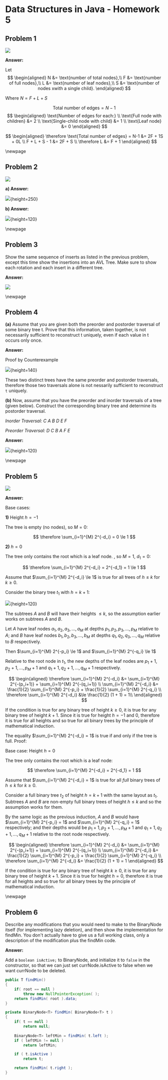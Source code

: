 # Data Structures in Java - Homework 5

## Problem 1

![](ex4_6.png)

__Answer:__

Let
$$
\begin{aligned}
N &= \text{number of total nodes},\\
F &= \text{number of full nodes},\\
L &= \text{number of leaf nodes},\\
S &= \text{number of nodes xwith a single child}.
\end{aligned}
$$


Where $N = F + L + S$

$$
\text{Total number of edges} = N-1
$$
$$
\begin{aligned}
\text{Number of edges for each:} \\
\text{Full node with children} &= 2 \\
\text{Single-child node with child} &= 1 \\
\text{Leaf node} &= 0
\end{aligned}
$$

$$
\begin{aligned}
\therefore \text{Total number of edges} = N-1 &= 2F + 1S + 0L \\
F + L + S - 1 &= 2F + S \\
\therefore L &= F + 1
\end{aligned}
$$

\newpage

## Problem 2

![](ex4_9.png)

__a) Answer:__

![](ans2a.png){height=250}

__b) Answer:__

![](ans2b.png){height=120}


\newpage

## Problem 3
Show the same sequence of inserts as listed in the previous problem, except this time show the insertions into an AVL Tree. Make sure to show each rotation and each insert in a different tree.

__Answer:__ 

![](ans3.png)


\newpage

## Problem 4
__(a)__ Assume that you are given both the preorder and postorder traversal of some binary tree t. Prove that this information, taken together, is not necessarily sufficient to reconstruct t uniquely, even if each value in t occurs only once.

__Answer:__

Proof by Counterexample

![](ans4a.png){height=140}

These two distinct trees have the same preorder and postorder traversals, therefore those two traversals alone is not nessarily sufficient to reconstruct `t` uniquely.

__(b)__ Now, assume that you have the preorder and inorder traversals of a tree (given below). Construct the corresponding binary tree and determine its postorder traversal.

*Inorder Traversal: C A B D E F*

*Preorder Traversal: D C B A F E*


__Answer:__

![](ans4b.png){height=120}


\newpage

## Problem 5

![](ex4_7.png)

__Answer:__


Base cases:

__1)__ Height $h = -1$

The tree is empty (no nodes), so $M = 0$:

$$
\therefore \sum_{i=1}^{M} 2^{-d_i} = 0 \le 1
$$

__2)__ $h = 0$  

The tree only contains the root which is a leaf node.
, so $M = 1$, $d_1 = 0$:

$$
\therefore \sum_{i=1}^{M} 2^{-d_i} = 2^{-d_1} = 1 \le 1
$$

Assume that $\sum_{i=1}^{M} 2^{-d_i} \le 1$ is true for all trees of $h \le k$ for $k \ge 0$.

Consider the binary tree $t_1$ with $h = k+1$:

![](ans5.png){height=120}

The subtrees $A$ and $B$ will have their heights $\le k$, so the assumption earlier works on subtrees $A$ and $B$.

Let $A$ have leaf nodes $a_1, a_2, a_3, ..., a_M$ at depths $p_1, p_2, p_3, ..., p_M$ relative to $A$; and $B$ have leaf nodes $b_1, b_2, b_3, ..., b_M$ at depths $q_1, q_2, q_3, ..., q_M$ relative to $B$ respectively.

Then $\sum_{i=1}^{M} 2^{-p_i} \le 1$ and $\sum_{i=1}^{M} 2^{-q_i} \le 1$ 

Relative to the root node in $t_1$, the new depths of the leaf nodes are $p_1 + 1, p_2 + 1, ..., p_M + 1$ and $q_1 + 1, q_2 + 1, ..., q_M + 1$ respectively.

$$
\begin{aligned}
\therefore \sum_{i=1}^{M} 2^{-d_i} &= \sum_{i=1}^{M} 2^{-(p_i+1)} + \sum_{i=1}^{M} 2^{-(q_i+1)} \\
\sum_{i=1}^{M} 2^{-d_i} &= \frac{1}{2} \sum_{i=1}^{M} 2^{-p_i} + \frac{1}{2} \sum_{i=1}^{M} 2^{-q_i} \\
\therefore \sum_{i=1}^{M} 2^{-d_i} &\le \frac{1}{2} (1 + 1) = 1\\
\end{aligned}
$$

If the condition is true for any binary tree of height $k \ge 0$, it is true for any binary tree of height $k+1$. Since it is true for height $h = -1$ and $0$, therefore it is true for all heights and so true for all binary trees by the principle of mathematical induction.

The equality $\sum_{i=1}^{M} 2^{-d_i} = 1$ is true if and only if the tree is full. Proof:

Base case: Height $h = 0$

The tree only contains the root which is a leaf node:

$$
\therefore \sum_{i=1}^{M} 2^{-d_i} = 2^{-d_1} = 1
$$

Assume that $\sum_{i=1}^{M} 2^{-d_i} = 1$ is true for all *full* binary trees of $h \le k$ for $k \ge 0$.

Consider a full binary tree $t_2$ of height $h = k+1$ with the same layout as $t_1$. Subtrees $A$ and $B$ are non-empty full binary trees of height $h \le k$ and so the assumption works for them.

By the same logic as the previous induction, $A$ and $B$ would have $\sum_{i=1}^{M} 2^{-p_i} = 1$ and $\sum_{i=1}^{M} 2^{-q_i} = 1$ respectively; and their depths would be $p_1 + 1, p_2 + 1, ..., p_M + 1$ and $q_1 + 1, q_2 + 1, ..., q_M + 1$ relative to the root node respectively. 

$$
\begin{aligned}
\therefore \sum_{i=1}^{M} 2^{-d_i} &= \sum_{i=1}^{M} 2^{-(p_i+1)} + \sum_{i=1}^{M} 2^{-(q_i+1)} \\
\sum_{i=1}^{M} 2^{-d_i} &= \frac{1}{2} \sum_{i=1}^{M} 2^{-p_i} + \frac{1}{2} \sum_{i=1}^{M} 2^{-q_i} \\
\therefore \sum_{i=1}^{M} 2^{-d_i} &= \frac{1}{2} (1 + 1) = 1
\end{aligned}
$$

If the condition is true for any binary tree of height $k \ge 0$, it is true for any binary tree of height $k+1$. Since it is true for height $h = 0$, therefore it is true for all heights and so true for all binary trees by the principle of mathematical induction.

\newpage

## Problem 6
Describe any modifications that you would need to make to the BinaryNode itself (for implementing lazy deletion), and then show the implementation for findMin.  You don't actually have to give us a full working class, only a description of the modification plus the findMin code.

__Answer:__

Add a `boolean isActive;` to BinaryNode, and initialize it to `false` in the constructor, so that we can just set currNode.isActive to false when we want currNode to be deleted. 

```java
public T findMin()
{
    if( root == null )
        throw new NullPointerException( );
    return findMin( root ).data;
}

private BinaryNode<T> findMin( BinaryNode<T> t )
{   
    if( t == null )
        return null;
    
    BinaryNode<T> leftMin = findMin( t.left );
    if ( leftMin != null )
        return leftMin;

    if ( t.isActive )
        return t;

    return findMin( t.right );
}
```